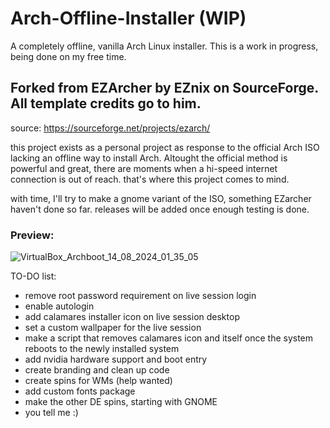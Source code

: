 # Arch-Offline-Installer (WIP)
A completely offline, vanilla Arch Linux installer.
This is a work in progress, being done on my free time.

## Forked from EZArcher by EZnix on SourceForge. All template credits go to him.
source: https://sourceforge.net/projects/ezarch/

this project exists as a personal project as response to the official Arch ISO lacking an offline way to install Arch. Altought the official method is powerful and great, there are moments when a hi-speed internet connection is out of reach. that's where this project comes to mind. 

with time, I'll try to make a gnome variant of the ISO, something EZarcher haven't done so far.
releases will be added once enough testing is done.


### Preview: 

![VirtualBox_Archboot_14_08_2024_01_35_05](https://github.com/user-attachments/assets/7dbfc271-117e-4ac2-a4d2-53bc4206a248)


TO-DO list:

- remove root password requirement on live session login
- enable autologin
- add calamares installer icon on live session desktop
- set a custom wallpaper for the live session
- make a script that removes calamares icon and itself once the system reboots to the newly installed system
- add nvidia hardware support and boot entry
- create branding and clean up code
- create spins for WMs (help wanted)
- add custom fonts package
- make the other DE spins, starting with GNOME
- you tell me :)
